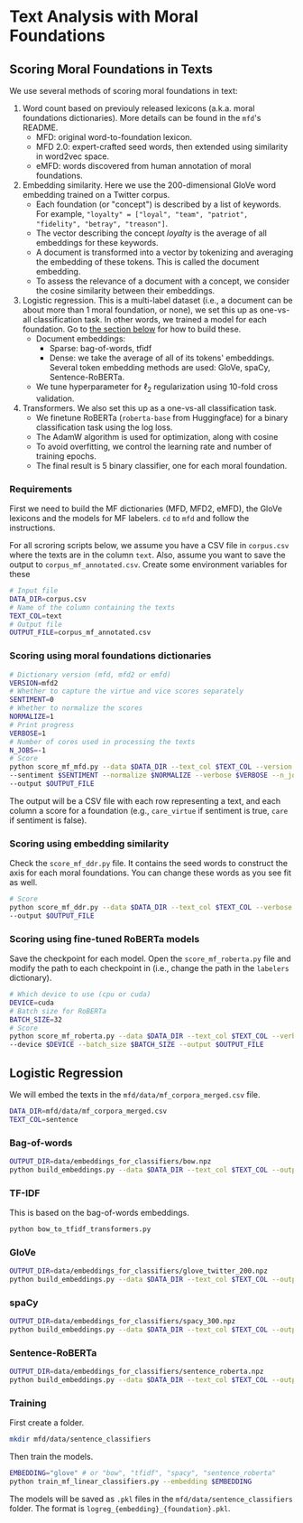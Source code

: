 # Text Analysis with Moral Foundations

## Scoring Moral Foundations in Texts

We use several methods of scoring moral foundations in text:
1. Word count based on previouly released lexicons (a.k.a. moral foundations dictionaries). More details can be found in the `mfd`'s README.
   - MFD: original word-to-foundation lexicon.
   - MFD 2.0: expert-crafted seed words, then extended using similarity in word2vec space.
   - eMFD: words discovered from human annotation of moral foundations.
2. Embedding similarity. Here we use the 200-dimensional GloVe word embedding trained on a Twitter corpus. 
   - Each foundation (or "concept") is described by a list of keywords. For example, `"loyalty" = ["loyal", "team", "patriot", "fidelity", "betray", "treason"]`.
   - The vector describing the concept *loyalty* is the average of all embeddings for these keywords.
   - A document is transformed into a vector by tokenizing and averaging the embedding of these tokens. This is called the document embedding.
   - To assess the relevance of a document with a concept, we consider the cosine similarity between their embeddings.
3. Logistic regression. This is a multi-label dataset (i.e., a document can be about more than 1 moral foundation, or none), we set this up as one-vs-all classification task. In other words, we trained a model for each foundation. Go to [the section below](#logistic-regression) for how to build these.
   - Document embeddings:
     - Sparse: bag-of-words, tfidf
     - Dense: we take the average of all of its tokens' embeddings. Several token embedding methods are used: GloVe, spaCy, Sentence-RoBERTa.
   - We tune hyperparameter for $\ell_2$ regularization using 10-fold cross validation.
4. Transformers. We also set this up as a one-vs-all classification task.
    - We finetune RoBERTa (`roberta-base` from Huggingface) for a binary classification task using the log loss.
    - The AdamW algorithm is used for optimization, along with cosine
    - To avoid overfitting, we control the learning rate and number of training epochs.
    - The final result is 5 binary classifier, one for each moral foundation.
### Requirements

First we need to build the MF dictionaries (MFD, MFD2, eMFD), the GloVe lexicons and the models for MF labelers. `cd` to `mfd` and follow the instructions.

For all scroring scripts below, we assume you have a CSV file in `corpus.csv` where the texts are in the column `text`. Also, assume you want to save the output to `corpus_mf_annotated.csv`. Create some environment variables for these

```sh
# Input file
DATA_DIR=corpus.csv
# Name of the column containing the texts
TEXT_COL=text
# Output file
OUTPUT_FILE=corpus_mf_annotated.csv
```

### Scoring using moral foundations dictionaries

```sh
# Dictionary version (mfd, mfd2 or emfd)
VERSION=mfd2
# Whether to capture the virtue and vice scores separately
SENTIMENT=0
# Whether to normalize the scores
NORMALIZE=1
# Print progress
VERBOSE=1
# Number of cores used in processing the texts
N_JOBS=-1
# Score
python score_mf_mfd.py --data $DATA_DIR --text_col $TEXT_COL --version $VERSION \
--sentiment $SENTIMENT --normalize $NORMALIZE --verbose $VERBOSE --n_jobs $N_JOBS \
--output $OUTPUT_FILE
```

The output will be a CSV file with each row representing a text, and each column a score for a foundation (e.g., `care_virtue` if sentiment is true, `care` if sentiment is false).

### Scoring using embedding similarity

Check the `score_mf_ddr.py` file. It contains the seed words to construct the axis for each moral foundations. You can change these words as you see fit as well.

```sh
# Score
python score_mf_ddr.py --data $DATA_DIR --text_col $TEXT_COL --verbose $VERBOSE \
--output $OUTPUT_FILE
```

### Scoring using fine-tuned RoBERTa models

Save the checkpoint for each model. Open the `score_mf_roberta.py` file and modify the path to each checkpoint in (i.e., change the path in the `labelers` dictionary).

```sh
# Which device to use (cpu or cuda)
DEVICE=cuda
# Batch size for RoBERTa
BATCH_SIZE=32
# Score
python score_mf_roberta.py --data $DATA_DIR --text_col $TEXT_COL --verbose $VERBOSE \
--device $DEVICE --batch_size $BATCH_SIZE --output $OUTPUT_FILE
```

## Logistic Regression

We will embed the texts in the `mfd/data/mf_corpora_merged.csv` file.

```bash
DATA_DIR=mfd/data/mf_corpora_merged.csv
TEXT_COL=sentence
```

### Bag-of-words

```bash
OUTPUT_DIR=data/embeddings_for_classifiers/bow.npz
python build_embeddings.py --data $DATA_DIR --text_col $TEXT_COL --output $OUTPUT_DIR --type bow
```

### TF-IDF

This is based on the bag-of-words embeddings.

```bash
python bow_to_tfidf_transformers.py
```

### GloVe

```bash
OUTPUT_DIR=data/embeddings_for_classifiers/glove_twitter_200.npz
python build_embeddings.py --data $DATA_DIR --text_col $TEXT_COL --output $OUTPUT_DIR --type glove
```

### spaCy

```bash
OUTPUT_DIR=data/embeddings_for_classifiers/spacy_300.npz
python build_embeddings.py --data $DATA_DIR --text_col $TEXT_COL --output $OUTPUT_DIR --type spacy
```

### Sentence-RoBERTa

```bash
OUTPUT_DIR=data/embeddings_for_classifiers/sentence_roberta.npz
python build_embeddings.py --data $DATA_DIR --text_col $TEXT_COL --output $OUTPUT_DIR --type sentence_roberta
```

### Training

First create a folder.

```bash
mkdir mfd/data/sentence_classifiers
```

Then train the models.

```bash
EMBEDDING="glove" # or "bow", "tfidf", "spacy", "sentence_roberta"
python train_mf_linear_classifiers.py --embedding $EMBEDDING
```

The models will be saved as `.pkl` files in the `mfd/data/sentence_classifiers` folder. The format is `logreg_{embedding}_{foundation}.pkl`.
